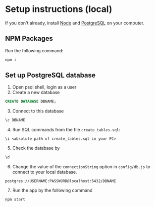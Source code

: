 # Setup instructions (local)
If you don't already, install [Node](https://nodejs.org/en/) and [PostgreSQL](https://www.postgresql.org/download/) on your computer.

## NPM Packages
Run the following command:
```bash
npm i
```

## Set up PostgreSQL database
1. Open psql shell, login as a user
2. Create a new database
```sql
CREATE DATABASE DBNAME;
```
3. Connect to this database
```bash
\c DBNAME
```
4. Run SQL commands from the file `create_tables.sql`:
```
\i <absolute path of create_tables.sql in your PC>
```
5. Check the database by 
```bash
\d
```
6. Change the value of the `connectionString` option in `config/db.js` to connect to your local database.
```
postgres://USERNAME:PASSWORD@localhost:5432/DBNAME
```
7. Run the app by the following command
```bash
npm start
```


